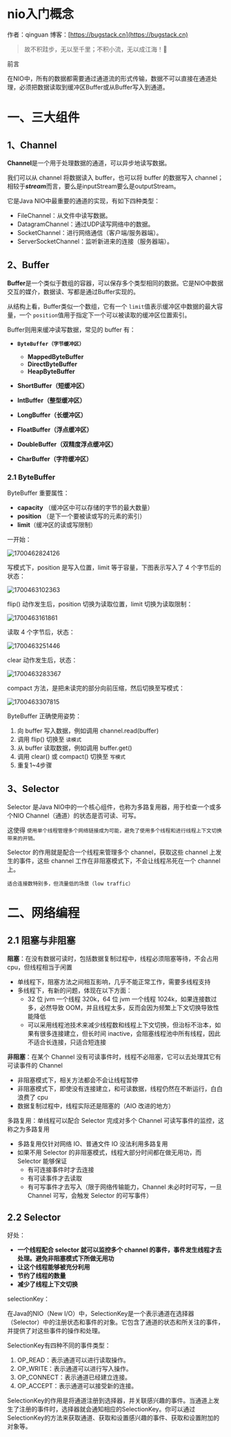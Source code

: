 # nio入门概念

作者：qinguan
博客：[https://bugstack.cn](https://bugstack.cn)

> 故不积跬步，无以至千里；不积小流，无以成江海！🌻

前言

在NIO中，所有的数据都需要通过通道流的形式传输，数据不可以直接在通道处理，必须把数据读取到缓冲区Buffer或从Buffer写入到通道。

# 一、三大组件

## 1、Channel

**Channel**是一个用于处理数据的通道，可以异步地读写数据。

我们可以从 channel 将数据读入 buffer，也可以将 buffer 的数据写入 channel；相较于***stream***而言，要么是inputStream要么是outputStream。

它是Java NIO中最重要的通道的实现，有如下四种类型：

- FileChannel：从文件中读写数据。
- DatagramChannel：通过UDP读写网络中的数据。
- SocketChannel：进行网络通信（客户端/服务器端）。
- ServerSocketChannel：监听新进来的连接（服务器端）。

## 2、Buffer

**Buffer**是一个类似于数组的容器，可以保存多个类型相同的数据。它是NIO中数据交互的媒介，数据读、写都是通过Buffer实现的。

从结构上看，Buffer类似一个数组，它有一个 `limit`值表示缓冲区中数据的最大容量，一个 `position`值用于指定下一个可以被读取的缓冲区位置索引。

Buffer则用来缓冲读写数据，常见的 buffer 有：

* **`ByteBuffer（字节缓冲区）`**

  * **MappedByteBuffer**
  * **DirectByteBuffer**
  * **HeapByteBuffer**
* **ShortBuffer（短缓冲区）**
* **IntBuffer（整型缓冲区）**
* **LongBuffer（长缓冲区）**
* **FloatBuffer（浮点缓冲区）**
* **DoubleBuffer（双精度浮点缓冲区）**
* **CharBuffer（字符缓冲区）**

### 2.1 ByteBuffer

ByteBuffer 重要属性：

* **capacity** （缓冲区中可以存储的字节的最大数量）
* **position** （是下一个要被读或写的元素的索引）
* **limit**（缓冲区的读或写限制）

一开始：

![1700462824126](image/nio入门概念/1700462824126.png)

写模式下，position 是写入位置，limit 等于容量，下图表示写入了 4 个字节后的状态：

![1700463102363](image/nio入门概念/1700463102363.png)

flip() 动作发生后，position 切换为读取位置，limit 切换为读取限制：

![1700463161861](image/nio入门概念/1700463161861.png)

读取 4 个字节后，状态：

![1700463251446](image/nio入门概念/1700463251446.png)

clear 动作发生后，状态：

![1700463283367](image/nio入门概念/1700463283367.png)

compact 方法，是把未读完的部分向前压缩，然后切换至写模式：

![1700463307815](image/nio入门概念/1700463307815.png)

ByteBuffer 正确使用姿势：

1. 向 buffer 写入数据，例如调用 channel.read(buffer)
2. 调用 flip() 切换至 `读模式`
3. 从 buffer 读取数据，例如调用 buffer.get()
4. 调用 clear() 或 compact() 切换至 `写模式`
5. 重复1~4步骤

## 3、Selector

Selector 是Java NIO中的一个核心组件，也称为多路复用器，用于检查一个或多个NIO Channel（通道）的状态是否可读、可写。

这使得 `使用单个线程管理多个网络链接成为可能，避免了使用多个线程和进行线程上下文切换带来的开销。`

Selector 的作用就是配合一个线程来管理多个 channel，获取这些 channel 上发生的事件，这些 channel 工作在非阻塞模式下，不会让线程吊死在一个 channel 上。

`适合连接数特别多，但流量低的场景（low traffic）`

# 二、网络编程

## 2.1 阻塞与非阻塞

**阻塞**：在没有数据可读时，包括数据复制过程中，线程必须阻塞等待，不会占用 cpu，但线程相当于闲置

- 单线程下，阻塞方法之间相互影响，几乎不能正常工作，需要多线程支持
- 多线程下，有新的问题，体现在以下方面：
  - 32 位 jvm 一个线程 320k，64 位 jvm 一个线程 1024k，如果连接数过多，必然导致 OOM，并且线程太多，反而会因为频繁上下文切换导致性能降低
  - 可以采用线程池技术来减少线程数和线程上下文切换，但治标不治本，如果有很多连接建立，但长时间 inactive，会阻塞线程池中所有线程，因此不适合长连接，只适合短连接

**非阻塞**：在某个 Channel 没有可读事件时，线程不必阻塞，它可以去处理其它有可读事件的 Channel

- 非阻塞模式下，相关方法都会不会让线程暂停
- 非阻塞模式下，即使没有连接建立，和可读数据，线程仍然在不断运行，白白浪费了 cpu
- 数据复制过程中，线程实际还是阻塞的（AIO 改进的地方）

多路复用：单线程可以配合 Selector 完成对多个 Channel 可读写事件的监控，这称之为多路复用

- 多路复用仅针对网络 IO、普通文件 IO 没法利用多路复用
- 如果不用 Selector 的非阻塞模式，线程大部分时间都在做无用功，而 Selector 能够保证
  - 有可连接事件时才去连接
  - 有可读事件才去读取
  - 有可写事件才去写入（限于网络传输能力，Channel 未必时时可写，一旦 Channel 可写，会触发 Selector 的可写事件）



## 2.2 Selector

好处：

* **一个线程配合 selector 就可以监控多个 channel 的事件，事件发生线程才去处理。避免非阻塞模式下所做无用功**
* **让这个线程能够被充分利用**
* **节约了线程的数量**
* **减少了线程上下文切换**

selectionKey：

在Java的NIO（New I/O）中，SelectionKey是一个表示通道在选择器（Selector）中的注册状态和事件的对象。它包含了通道的状态和所关注的事件，并提供了对这些事件的操作和处理。

SelectionKey有四种不同的事件类型：

1. OP_READ：表示通道可以进行读取操作。
2. OP_WRITE：表示通道可以进行写入操作。
3. OP_CONNECT：表示通道已经建立连接。
4. OP_ACCEPT：表示通道可以接受新的连接。

SelectionKey的作用是将通道注册到选择器，并关联感兴趣的事件。当通道上发生了注册的事件时，选择器就会通知相应的SelectionKey。你可以通过SelectionKey的方法来获取通道、获取和设置感兴趣的事件、获取和设置附加的对象等。
